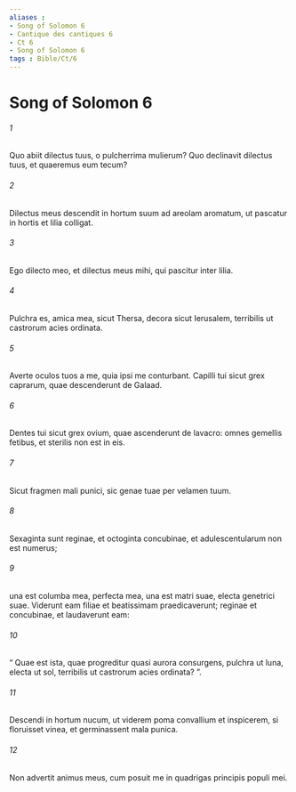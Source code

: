 ```yaml
---
aliases : 
- Song of Solomon 6
- Cantique des cantiques 6
- Ct 6
- Song of Solomon 6
tags : Bible/Ct/6
---
```


# Song of Solomon 6

###### 1
Quo abiit dilectus tuus, o pulcherrima mulierum? Quo declinavit dilectus tuus, et quaeremus eum tecum?
###### 2
Dilectus meus descendit in hortum suum ad areolam aromatum, ut pascatur in hortis et lilia colligat.
###### 3
Ego dilecto meo, et dilectus meus mihi, qui pascitur inter lilia.
###### 4
Pulchra es, amica mea, sicut Thersa, decora sicut Ierusalem, terribilis ut castrorum acies ordinata.
###### 5
Averte oculos tuos a me, quia ipsi me conturbant. Capilli tui sicut grex caprarum, quae descenderunt de Galaad.
###### 6
Dentes tui sicut grex ovium, quae ascenderunt de lavacro: omnes gemellis fetibus, et sterilis non est in eis.
###### 7
Sicut fragmen mali punici, sic genae tuae per velamen tuum.
###### 8
Sexaginta sunt reginae, et octoginta concubinae, et adulescentularum non est numerus;
###### 9
una est columba mea, perfecta mea, una est matri suae, electa genetrici suae. Viderunt eam filiae et beatissimam praedicaverunt; reginae et concubinae, et laudaverunt eam:
###### 10
“ Quae est ista, quae progreditur quasi aurora consurgens, pulchra ut luna, electa ut sol, terribilis ut castrorum acies ordinata? ”.
###### 11
Descendi in hortum nucum, ut viderem poma convallium et inspicerem, si floruisset vinea, et germinassent mala punica.
###### 12
Non advertit animus meus, cum posuit me in quadrigas principis populi mei.

